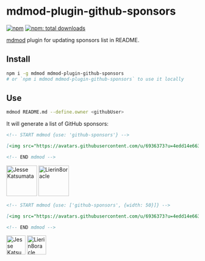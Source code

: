 # mdmod-plugin-github-sponsors

[![npm](https://flat.badgen.net/npm/v/mdmod-plugin-github-sponsors)][npm-url]
[![npm: total downloads](https://flat.badgen.net/npm/dt/mdmod-plugin-github-sponsors)][npm-url]

[npm-url]: https://npmjs.org/package/mdmod-plugin-github-sponsors

[mdmod](https://github.com/uetchy/mdmod) plugin for updating sponsors list in README.

## Install

```bash
npm i -g mdmod mdmod-plugin-github-sponsors
# or `npm i mdmod mdmod-plugin-github-sponsors` to use it locally
```

## Use

```bash
mdmod README.md --define.owner <githubUser>
```

It will generate a list of GitHub sponsors:

```md
<!-- START mdmod {use: 'github-sponsors'} -->

[<img src="https://avatars.githubusercontent.com/u/6936373?u=4edd14e6636c45d10ac6a3eecb4b3ffa6cc2bf5c&v=4" width="80" alt="Jesse Katsumata" />](https://naturalclar.dev) [<img src="https://avatars.githubusercontent.com/u/79023920?v=4" width="80" alt="Lierin8oracle" />](https://github.com/Lierin8oracle)

<!-- END mdmod -->
```

<!-- START mdmod {use: 'github-sponsors'} -->

[<img src="https://avatars.githubusercontent.com/u/6936373?u=4edd14e6636c45d10ac6a3eecb4b3ffa6cc2bf5c&v=4" width="80" alt="Jesse Katsumata" />](https://naturalclar.dev) [<img src="https://avatars.githubusercontent.com/u/79023920?v=4" width="80" alt="Lierin8oracle" />](https://github.com/Lierin8oracle)

<!-- END mdmod -->

```md
<!-- START mdmod {use: ['github-sponsors', {width: 50}]} -->

[<img src="https://avatars.githubusercontent.com/u/6936373?u=4edd14e6636c45d10ac6a3eecb4b3ffa6cc2bf5c&v=4" width="50" alt="Jesse Katsumata" />](https://naturalclar.dev) [<img src="https://avatars.githubusercontent.com/u/79023920?v=4" width="50" alt="Lierin8oracle" />](https://github.com/Lierin8oracle)

<!-- END mdmod -->
```

<!-- START mdmod {use: ['github-sponsors', {width: 50}]} -->

[<img src="https://avatars.githubusercontent.com/u/6936373?u=4edd14e6636c45d10ac6a3eecb4b3ffa6cc2bf5c&v=4" width="50" alt="Jesse Katsumata" />](https://naturalclar.dev) [<img src="https://avatars.githubusercontent.com/u/79023920?v=4" width="50" alt="Lierin8oracle" />](https://github.com/Lierin8oracle)

<!-- END mdmod -->
